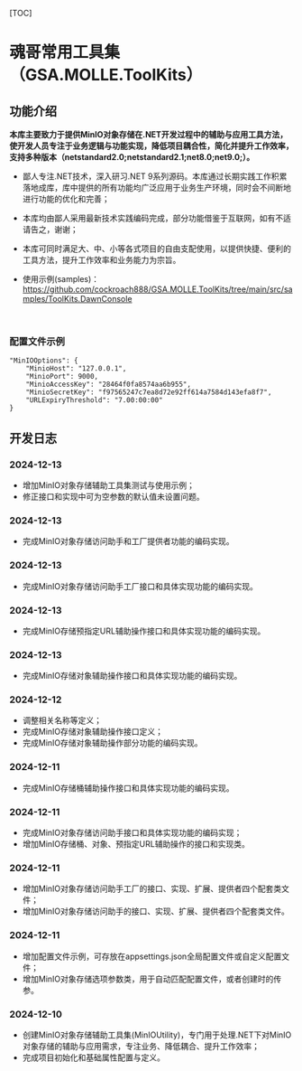 [TOC]

# 魂哥常用工具集（GSA.MOLLE.ToolKits）

## 功能介绍

**本库主要致力于提供MinIO对象存储在.NET开发过程中的辅助与应用工具方法，使开发人员专注于业务逻辑与功能实现，降低项目耦合性，简化并提升工作效率，支持多种版本（netstandard2.0;netstandard2.1;net8.0;net9.0;）。**

- 鄙人专注.NET技术，深入研习.NET 9系列源码。本库通过长期实践工作积累落地成库，库中提供的所有功能均广泛应用于业务生产环境，同时会不间断地进行功能的优化和完善；
- 本库均由鄙人采用最新技术实践编码完成，部分功能借鉴于互联网，如有不适请告之，谢谢；
- 本库可同时满足大、中、小等各式项目的自由支配使用，以提供快捷、便利的工具方法，提升工作效率和业务能力为宗旨。

- 使用示例(samples)：https://github.com/cockroach888/GSA.MOLLE.ToolKits/tree/main/src/samples/ToolKits.DawnConsole

<br>

### 配置文件示例

```
"MinIOOptions": {
    "MinioHost": "127.0.0.1",
    "MinioPort": 9000,
    "MinioAccessKey": "28464f0fa8574aa6b955",
    "MinioSecretKey": "f97565247c7ea8d72e92ff614a7584d143efa8f7",
    "URLExpiryThreshold": "7.00:00:00"
}
```

## 开发日志

### 2024-12-13
- 增加MinIO对象存储辅助工具集测试与使用示例；
- 修正接口和实现中可为空参数的默认值未设置问题。

### 2024-12-13
- 完成MinIO对象存储访问助手和工厂提供者功能的编码实现。

### 2024-12-13
- 完成MinIO对象存储访问助手工厂接口和具体实现功能的编码实现。

### 2024-12-13
- 完成MinIO存储预指定URL辅助操作接口和具体实现功能的编码实现。

### 2024-12-13
- 完成MinIO存储对象辅助操作接口和具体实现功能的编码实现。

### 2024-12-12
- 调整相关名称等定义；
- 完成MinIO存储对象辅助操作接口定义；
- 完成MinIO存储对象辅助操作部分功能的编码实现。

### 2024-12-11
- 完成MinIO存储桶辅助操作接口和具体实现功能的编码实现。

### 2024-12-11
- 完成MinIO对象存储访问助手接口和具体实现功能的编码实现；
- 增加MinIO存储桶、对象、预指定URL辅助操作的接口和实现类。

### 2024-12-11
- 增加MinIO对象存储访问助手工厂的接口、实现、扩展、提供者四个配套类文件；
- 增加MinIO对象存储访问助手的接口、实现、扩展、提供者四个配套类文件。

### 2024-12-11
- 增加配置文件示例，可存放在appsettings.json全局配置文件或自定义配置文件；
- 增加MinIO对象存储选项参数类，用于自动匹配配置文件，或者创建时的传参。

### 2024-12-10
- 创建MinIO对象存储辅助工具集(MinIOUtility)，专门用于处理.NET下对MinIO对象存储的辅助与应用需求，专注业务、降低耦合、提升工作效率；
- 完成项目初始化和基础属性配置与定义。
